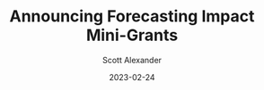 ---
layout: podcast
title: "Announcing Forecasting Impact Mini-Grants"
author: Scott Alexander
description: https://astralcodexten.substack.com/p/announcing-forecasting-impact-mini
date: 2023-02-24
length: 2675549
duration: 669
guid: announcing-forecasting-impact-mini
---